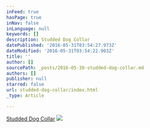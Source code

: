 ```yaml
---
inFeed: true
hasPage: true
inNav: false
inLanguage: null
keywords: []
description: Studded Dog Collar
datePublished: '2016-05-31T03:54:27.973Z'
dateModified: '2016-05-31T03:54:22.903Z'
title: ''
author: []
sourcePath: _posts/2016-05-30-studded-dog-collar.md
authors: []
publisher: null
starred: false
url: studded-dog-collar/index.html
_type: Article

---
```

[Studded Dog Collar][0]
![](https://the-grid-user-content.s3-us-west-2.amazonaws.com/012e51f5-5b7d-46b1-8533-eb3ed01656ae.jpg)

[0]: http://www.amazon.com/gp/product/B01C1XU5AS?ref_=sr_1_2&s=pet-supplies&qid=1457194876&sr=1-2&keywords=studded%20large%20leather%20dog%20collar%20kid%20dog&pldnSite=1
